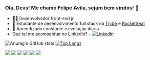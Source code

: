 ### Olá, Devs! Me chamo Felipe Avila, sejam bem vindos! 👋

- 👨‍💻 Desenvolvedor front-end jr
- 📝 Estudante de desenvolvimento full stack na [Trybe](https://www.betrybe.com/) e [RocketSeat](https://www.rocketseat.com.br/)
- 🚀 Aprendizado constante e evolução diaria
- Que tal me acompanhar no LinkedIn? - [![LinkedIn](https://img.shields.io/badge/linkedin-%230077B5.svg?style=for-the-badge&logo=linkedin&logoColor=white)](https://www.linkedin.com/in/felipe-lopes-avila/)

![Anurag's GitHub stats](https://github-readme-stats.vercel.app/api?username=felipeavila-dev&show_icons=true&theme=onedark)
[![Top Langs](https://github-readme-stats.vercel.app/api/top-langs/?username=felipeavila-dev&layout=compact)](https://github.com/anuraghazra/github-readme-stats)

<span><img src='https://img.shields.io/badge/JavaScript-F7DF1E?style=for-the-badge&logo=javascript&logoColor=black' /></span>
<span><img src='https://img.shields.io/badge/React-20232A?style=for-the-badge&logo=react&logoColor=61DAFB' /></span>
<span><img src='https://img.shields.io/badge/TypeScript-007ACC?style=for-the-badge&logo=typescript&logoColor=white' /></span>
<span><img src='https://img.shields.io/badge/HTML5-E34F26?style=for-the-badge&logo=html5&logoColor=white' /></span>
<span><img src='https://img.shields.io/badge/CSS3-1572B6?style=for-the-badge&logo=css3&logoColor=white' /></span>
<span><img src='https://img.shields.io/badge/Bootstrap-563D7C?style=for-the-badge&logo=bootstrap&logoColor=white' /></span>

